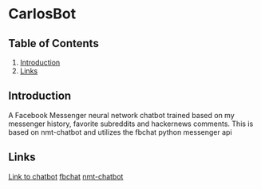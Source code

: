 CarlosBot
=======================

Table of Contents
---------------------
1. [Introduction](#introduction)
2. [Links](#links)

Introduction
---------------------
A Facebook Messenger neural network chatbot trained based on my messenger
history, favorite subreddits and hackernews comments. This is based on
nmt-chatbot and utilizes the fbchat python messenger api


Links
---------------------
[Link to chatbot](m.me/carlos.bot.1044)
[fbchat](https://github.com/daniel-kukiela/nmt-chatbot)
[nmt-chatbot](https://github.com/carpedm20/fbchat)
